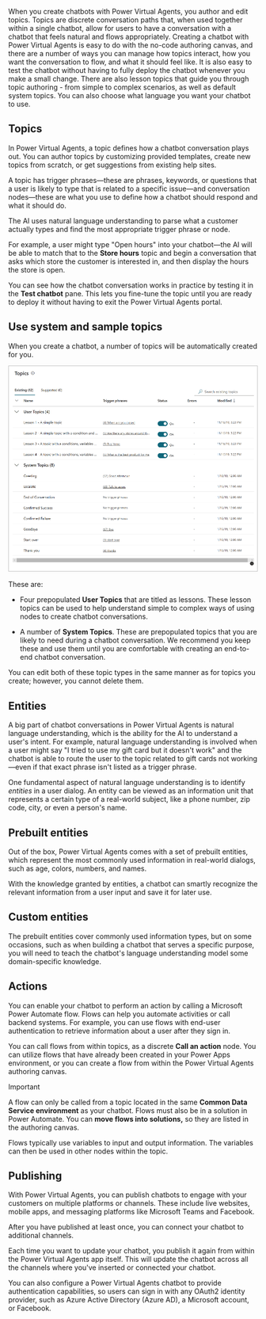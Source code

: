 When you create chatbots with Power Virtual Agents, you author and edit topics.
Topics are discrete conversation paths that, when used together within a single
chatbot, allow for users to have a conversation with a chatbot that feels
natural and flows appropriately. Creating a chatbot with Power Virtual Agents is
easy to do with the no-code authoring canvas, and there are a number of ways you
can manage how topics interact, how you want the conversation to flow, and what
it should feel like. It is also easy to test the chatbot without having to fully
deploy the chatbot whenever you make a small change. There are also lesson
topics that guide you through topic authoring - from simple to complex
scenarios, as well as default system topics. You can also choose what language
you want your chatbot to use.

## Topics

In Power Virtual Agents, a topic defines how a chatbot conversation plays out.
You can author topics by customizing provided templates, create new topics from
scratch, or get suggestions from existing help sites.

A topic has trigger phrases—these are phrases, keywords, or questions that a
user is likely to type that is related to a specific issue—and conversation
nodes—these are what you use to define how a chatbot should respond and what it
should do.

The AI uses natural language understanding to parse what a customer actually
types and find the most appropriate trigger phrase or node.

For example, a user might type "Open hours" into your chatbot—the AI will be
able to match that to the **Store hours** topic and begin a conversation that
asks which store the customer is interested in, and then display the hours the
store is open.

You can see how the chatbot conversation works in practice by testing it in
the **Test chatbot** pane. This lets you fine-tune the topic until you are ready
to deploy it without having to exit the Power Virtual Agents portal.

## Use system and sample topics

When you create a chatbot, a number of topics will be automatically created for
you.

![Four lesson topics and a number of system topics are in the Topics list](../media/topics-list.png)

These are:

-   Four prepopulated **User Topics** that are titled as lessons. These lesson
    topics can be used to help understand simple to complex ways of using nodes
    to create chatbot conversations.

-   A number of **System Topics**. These are prepopulated topics that you are
    likely to need during a chatbot conversation. We recommend you keep these
    and use them until you are comfortable with creating an end-to-end chatbot
    conversation.

You can edit both of these topic types in the same manner as for topics you
create; however, you cannot delete them.

## Entities

A big part of chatbot conversations in Power Virtual Agents is natural language
understanding, which is the ability for the AI to understand a user's intent.
For example, natural language understanding is involved when a user might say "I
tried to use my gift card but it doesn't work" and the chatbot is able to route
the user to the topic related to gift cards not working—even if that exact
phrase isn't listed as a trigger phrase.

One fundamental aspect of natural language understanding is to
identify *entities* in a user dialog. An entity can be viewed as an information
unit that represents a certain type of a real-world subject, like a phone
number, zip code, city, or even a person's name.

## Prebuilt entities

Out of the box, Power Virtual Agents comes with a set of prebuilt entities,
which represent the most commonly used information in real-world dialogs, such
as age, colors, numbers, and names.

With the knowledge granted by entities, a chatbot can smartly recognize the
relevant information from a user input and save it for later use.

## Custom entities

The prebuilt entities cover commonly used information types, but on some
occasions, such as when building a chatbot that serves a specific purpose, you
will need to teach the chatbot's language understanding model some
domain-specific knowledge.

## Actions

You can enable your chatbot to perform an action by calling a Microsoft Power
Automate flow. Flows can help you automate activities or call backend systems.
For example, you can use flows with end-user authentication to retrieve
information about a user after they sign in.

You can call flows from within topics, as a discrete **Call an action** node.
You can utilize flows that have already been created in your Power Apps
environment, or you can create a flow from within the Power Virtual
Agents authoring canvas.

>[!IMPORTANT]
>A flow can only be called from a topic located in the same **Common Data Service environment** as your chatbot. Flows must also be in a solution in Power Automate. You can **move flows into solutions,** so they are listed in the authoring canvas.

Flows typically use variables to input and output information. The variables can
then be used in other nodes within the topic.

## Publishing

With Power Virtual Agents, you can publish chatbots to engage with your
customers on multiple platforms or channels. These include live websites, mobile
apps, and messaging platforms like Microsoft Teams and Facebook.

After you have published at least once, you can connect your chatbot to
additional channels.

Each time you want to update your chatbot, you publish it again from within the
Power Virtual Agents app itself. This will update the chatbot across all the
channels where you've inserted or connected your chatbot.

You can also configure a Power Virtual Agents chatbot to provide authentication
capabilities, so users can sign in with any OAuth2 identity provider, such as
Azure Active Directory (Azure AD), a Microsoft account, or Facebook.
